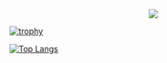 <p align="center"> 
  <img src="https://skillicons.dev/icons?i=css,html,figma,git,github,java,js,linux,mongodb,mysql,postgresql,py,django,selenium,cpp,php,laravel,docker,aws,azure,terraform,nginx,postman,phpstorm,webstorm,pycharm,clion,idea,vscode,stackoverflow&perline=10">
</p>

[![trophy](https://github-profile-trophy.vercel.app/?username=B1ssultanov&theme=onedark)](https://github.com/ryo-ma/github-profile-trophy)

<!--[![Anurag's GitHub stats](https://github-readme-stats.vercel.app/api?username=B1ssultanov&theme=highcontrast&show_icons=true)](https://github.com/anuraghazra/github-readme-stats) -->

[![Top Langs](https://github-readme-stats.vercel.app/api/top-langs/?username=B1ssultanov&theme=highcontrast&show_icons=true)](https://github.com/anuraghazra/github-readme-stats)

